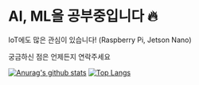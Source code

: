 # AI, ML을 공부중입니다 🔥

IoT에도 많은 관심이 있습니다! (Raspberry Pi, Jetson Nano)

궁금하신 점은 언제든지 연락주세요

[![Anurag's github stats](https://github-readme-stats.vercel.app/api?username=ljh415)](https://github.com/anuraghazra/github-readme-stats)
[![Top Langs](https://github-readme-stats.vercel.app/api/top-langs/?username=ljh415&layout=compact)](https://github.com/anuraghazra/github-readme-stats)
